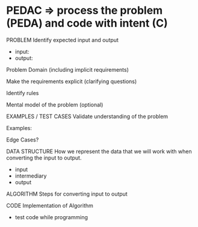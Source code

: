 # PEDAC => process the problem (PEDA) and code with intent (C)

PROBLEM
Identify expected input and output

- input:
- output:

Problem Domain (including implicit requirements)

Make the requirements explicit (clarifying questions)

Identify rules

Mental model of the problem (optional)

EXAMPLES / TEST CASES
Validate understanding of the problem

Examples:

Edge Cases?

DATA STRUCTURE
How we represent the data that we will work with when converting the input to output.

- input
- intermediary
- output

ALGORITHM
Steps for converting input to output

CODE
Implementation of Algorithm

- test code while programming
